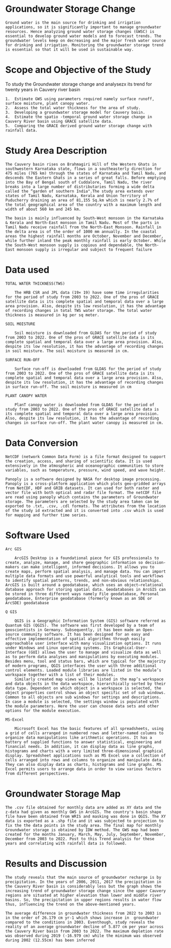 # Groundwater Storage Change

    Ground water is the main source for drinking and irrigation applications, so it is significantly important to manage groundwater resources. Hence analyzing ground water storage changes (GWSC) is essential to develop ground water models and to forecast trends. The groundwater levels keep on decreasing and the major fresh water source for drinking and irrigation. Monitoring the groundwater storage trend is essential so that it will be used in sustainable way.


# Scope and Objective of the Study

To study the Groundwater storage change and analysezx its trend for twenty years in Cauvery river basin 

    1.	Estimate GWS using parameters required namely surface runoff, surface moisture, plant canopy water.
    2.  Assess the total water thickness for the area of study.
    3.	Developing a groundwater storage model for Cauvery basin.
    4.	Estimate the spatio -temporal ground water storage change in Cauvery River basin using GRACE satellite data.
    5.	Comparing the GRACE derived ground water storage change with rainfall data.

# Study Area Description

    The Cauvery basin rises on Brahmagiri Hill of the Western Ghats in southwestern Karnataka state, flows in a southeasterly direction for 475 miles (765 km) through the states of Karnataka and Tamil Nadu, and descends the Eastern Ghats in a series of great falls. Before emptying into the Bay of Bengal south of Cuddalore, Tamil Nadu, the river breaks into a large number of distributaries forming a wide delta called the “garden of southern India".The study area extends over states of Tamil Nadu, Karnataka, Kerala and Union Territory of Puducherry draining an area of 81,155 Sq.km which is nearly 2.7% of the total geographical area of the country with a maximum length and width of about 560 km and 245 km.

    The basin is mainly influenced by South-West monsoon in the Karnataka & Kerala and North-East monsoon in Tamil Nadu. Most of the parts in Tamil Nadu receive rainfall from the North-East Monsoon. Rainfall in the delta area is of the order of 1000 mm annually. In the coastal areas the highest rainfall months are October, November and December, while further inland the peak monthly rainfall is early October. While the South-West monsoon supply is copious and dependable, the North-East monsoon supply is irregular and subject to frequent failure 

# Data used

    TOTAL WATER THICKNESS(TWS)

		The HRB CSR and JPL data (19× 19) have some time irregularities for the period of study from 2003 to 2022. One of the pros of GRACE satellite data is its complete spatial and temporal data over a large area provision. Also, despite its low resolution, it has the advantage of recording changes in total TWS water storage. The total water thickness is measured in kg per sq meter.

    SOIL MOISTURE

		Soil moisture is downloaded from GLDAS for the period of study from 2003 to 2022. One of the pros of GRACE satellite data is its complete spatial and temporal data over a large area provision. Also, despite its low resolution, it has the advantage of recording changes in soil moisture. The soil moisture is measured in cm.

    SURFACE RUN-OFF 

		Surface run-off is downloaded from GLDAS for the period of study from 2003 to 2022. One of the pros of GRACE satellite data is its complete spatial and temporal data over a large area provision. Also, despite its low resolution, it has the advantage of recording changes in surface run-off. The soil moisture is measured in cm

	PLANT CANOPY WATER

		PlanT canopy water is downloaded from GLDAS for the period of study from 2003 to 2022. One of the pros of GRACE satellite data is its complete spatial and temporal data over a large area provision. Also, despite its low resolution, it has the advantage of recording changes in surface run-off. The plant water canopy is measured in cm.

# Data Conversion

    NetCDF (network Common Data Form) is a file format designed to support the creation, access, and sharing of scientific data. It is used extensively in the atmospheric and oceanographic communities to store variables, such as temperature, pressure, wind speed, and wave height.

	Panoply is a software designed by NASA for desktop image processing. Panoply is a cross-platform application which plots geo-gridded arrays from NetCDF, HDF and GRIB datasets. It can used for both raster and vector file with both optical and radar file format. The netCDF file are read using panoply which contains the parameters of Groundwater storage. The parameters are selected by the study area taken can be exported to .txt, .csv, .cdl formats. The attributes from the location of the study id extracted and it is converted into .csv which is used for mapping and further time series.

# Software Used

    Arc GIS

		ArcGIS Desktop is a foundational piece for GIS professionals to create, analyze, manage, and share geographic information so decision-makers can make intelligent, informed decisions. It allows you to create maps, perform spatial analysis, and manage data. You can import multiple data formats and use powerful analytical tools and workflows to identify spatial patterns, trends, and non-obvious relationships. ArcGIS is built around a geodatabase, which uses an object–relational database approach for storing spatial data. Geodatabases in ArcGIS can be stored in three different ways namely File geodatabase, Personal geodatabase, Enterprise geodatabase (formerly known as an SDE or ArcSDE) geodatabase  

 	Q GIS

		QGIS is a Geographic Information System (GIS) software referred as Quantum GIS (QGIS). The software was first developed by a team of geoscientists in Germany. Subsequently, it has been made an Open-source community software. It has been designed for an easy and effective implementation of spatial algorithms through easily approachable user interface with many visualization options. It runs under Windows and Linux operating systems. Its Graphical-User-Interface (GUI) allows the user to manage and visualize data as well as to perform data analyses and manipulations by executing modules. Besides menu, tool and status bars, which are typical for the majority of modern programs, QGIS interfaces the user with three additional control elements. Loaded module libraries are listed in the module’s workspace together with a list of their modules. 
		Similarly created map views will be listed in the map’s workspace and data objects in the data workspace, hierarchically sorted by their data type. Dependent on which object in a workspace is selected, the object properties control shows an object specific set of sub windows. Common to all objects are sub windows for settings and descriptions. In case a module is selected, the settings window is populated with the module parameters. Here the user can choose data sets and other options for the module execution.

	MS-Excel

	    Microsoft Excel has the basic features of all spreadsheets, using a grid of cells arranged in numbered rows and letter-named columns to organize data manipulations like arithmetic operations. It has a battery of supplied functions to answer statistical, engineering and financial needs. In addition, it can display data as line graphs, histograms and charts with a very limited three-dimensional graphical display. Spreadsheet applications such as MS Excel use a collection of cells arranged into rows and columns to organize and manipulate data. They can also display data as charts, histograms and line graphs. MS Excel permits users to arrange data in order to view various factors from different perspectives.

# Groundwater Storage Map 

    The .csv file obtained for monthly data are added as XY data and the z-data had given as monthly GWS in ArcGIS. The country's basin shape file have been obtained from WRIS and masking was done in QGIS. The XY data is exported as a .shp file and it was subjected to projection to fix the the data points in the study area. The final map for monthly Groundwater storage is obtained by IDW method. The GWS map had been created for the months January, March, May, July, September, November, December from 2003 to 2022. Post to this Trend analysis for these years and correlating with rainfall data is followed.

# Results and Discussion

    The study reveals that the main source of groundwater recharge is by precipitation. In the years of 2006, 2011, 2017 the precipitation in the Cauvery River basin is considerably less but the graph shows the increasing trend of groundwater storage change since the upper Cauvery regions are situated at higher elevation than lower and middle river basins. So, the precipitation in upper regions results in water flow thus, influencing the trend on the above-mentioned years.

    The average difference in groundwater thickness from 2022 to 2003 is in the order of 26.179 cm yr-1 which shows increase in  groundwater compared to the conditions in 2003. Eventhough, study reveals the reality of an average groundwater decline of 5.877 cm per year across the Cauvery River basin from 2003 to 2022. The maximum depletion rate was observed during 2019 (-16.979 cm) while the minimum was observed during 2002 (12.55cm) has been inferred 